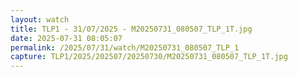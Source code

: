 ```yaml
---
layout: watch
title: TLP1 - 31/07/2025 - M20250731_080507_TLP_1T.jpg
date: 2025-07-31 08:05:07
permalink: /2025/07/31/watch/M20250731_080507_TLP_1
capture: TLP1/2025/202507/20250730/M20250731_080507_TLP_1T.jpg
---
```

